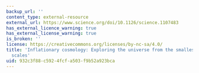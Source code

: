 ```yaml
---
backup_url: ''
content_type: external-resource
external_url: https://www.science.org/doi/10.1126/science.1107483
has_external_licence_warning: true
has_external_license_warning: true
is_broken: ''
license: https://creativecommons.org/licenses/by-nc-sa/4.0/
title: 'Inflationary cosmology: Exploring the universe from the smallest to the largest
  scales'
uid: 932c3f88-c592-4fcf-a503-f9b52a923bca
---
```

